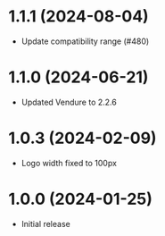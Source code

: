 # 1.1.1 (2024-08-04)

- Update compatibility range (#480)

# 1.1.0 (2024-06-21)

- Updated Vendure to 2.2.6

# 1.0.3 (2024-02-09)

- Logo width fixed to 100px

# 1.0.0 (2024-01-25)

- Initial release
